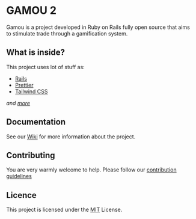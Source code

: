 # GAMOU 2

Gamou is a project developed in Ruby on Rails fully open source that aims to stimulate trade through a gamification system.

## What is inside?

This project uses lot of stuff as:

- [Rails](https://rubyonrails.org/)
- [Prettier](https://prettier.io/)
- [Tailwind CSS](https://tailwindcss.com/)

_and [more](https://github.com/vczb/gamou/wiki/What-is-inside%3F)_

## Documentation

See our [Wiki](https://github.com/vczb/gamou/wiki) for more information about the project.

## Contributing

You are very warmly welcome to help. Please follow our [contribution guidelines](./CONTRIBUTING.md)

## Licence

This project is licensed under the [MIT](./LICENSE) License.
